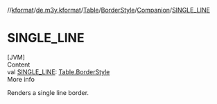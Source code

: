 //[kformat](../../../../index.md)/[de.m3y.kformat](../../../index.md)/[Table](../../index.md)/[BorderStyle](../index.md)/[Companion](index.md)/[SINGLE_LINE](-s-i-n-g-l-e_-l-i-n-e.md)



# SINGLE_LINE  
[JVM]  
Content  
val [SINGLE_LINE](-s-i-n-g-l-e_-l-i-n-e.md): [Table.BorderStyle](../index.md)  
More info  


Renders a single line border.

  



